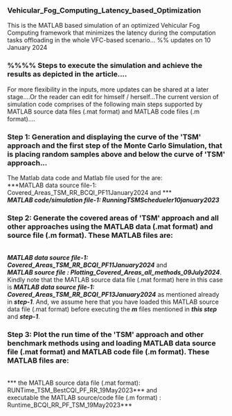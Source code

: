 ### Vehicular_Fog_Computing_Latency_based_Optimization
This is the MATLAB based simulation of an optimized Vehicular Fog Computing framework that minimizes the latency during the computation tasks offloading in the whole VFC-based scenario...
%% updates on 10 January 2024  
### %%%% Steps to execute the simulation and achieve the results as depicted in the article.... 
For more flexibility in the inputs, more updates can be shared at a later stage....Or the reader can edit for himself / herself...The current version of simulation code comprises of the following main steps supported by MATLAB source data files (.mat format) and MATLAB code files (.m format)....
### Step 1: Generation and displaying the curve of the 'TSM' approach and the first step of the Monte Carlo Simulation, that is placing random samples above and below the curve of 'TSM' approach...
The Matlab data code and Matlab file used for the are: 
<br/> ***MATLAB data source file-1: Covered_Areas_TSM_RR_BCQI_PF11January2024 and *** 
<br/> ***MATLAB code/simulation file-1: RunningTSMSchedueler10january2023*** 

### Step 2: Generate the covered areas of 'TSM' approach and all other approaches using the MATLAB data (.mat format) and source file (.m format). These MATLAB files are:
<br/> ***MATLAB data source file-1: Covered_Areas_TSM_RR_BCQI_PF11January2024*** and
<br/> ***MATLAB source file : Plotting_Covered_Areas_all_methods_09July2024***. 
<br/> Kindly note that the MATLAB source data file (.mat format) here in this case is ***MATLAB data source file-1: Covered_Areas_TSM_RR_BCQI_PF13January2024*** as mentioned already in ***step-1***. And, we assume here that you have loaded this MATLAB source data file (.mat format) before executing the ***m*** files mentioned in ***this step*** and ***step-1***.

### Step 3: Plot the run time of the 'TSM' approach and other benchmark methods using and loading MATLAB data source file (.mat format) and MATLAB code file (.m format). These MATLAB files are:
<br/>*** the MATLAB source data file (.mat format): RUNTime_TSM_BestCQI_PF_RR_19May2023***  and 
<br/> executable the MATLAB source/code file (.m format) : Runtime_BCQI_RR_PF_TSM_19May2023***
